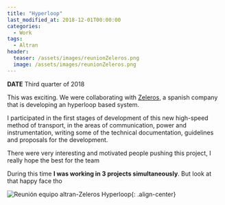 ```yaml
---
title: "Hyperloop"
last_modified_at: 2018-12-01T00:00:00
categories:
  - Work
tags:
  - Altran
header:
  teaser: /assets/images/reunionZeleros.png
  image: /assets/images/reunionZeleros.png
---
```


**DATE** Third quarter of 2018

This was exciting. We were collaborating with [Zeleros](https://zeleros.com/), a spanish company that is developing an hyperloop based system. 

I participated in the first stages of development of this new high-speed method of transport, in the areas of communication, power and instrumentation, writing some of the technical documentation, guidelines and proposals for the development.

There were very interesting and motivated people pushing this project, I really hope the best for the team

During this time **I was working in 3 projects simultaneously**. But look at that happy face tho

![Reunión equipo altran-Zeleros Hyperloop](/resumee/assets/images/happyWithZeleros.JPG){: .align-center}


